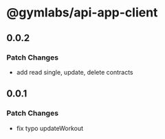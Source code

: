# @gymlabs/api-app-client

## 0.0.2

### Patch Changes

- add read single, update, delete contracts

## 0.0.1

### Patch Changes

- fix typo updateWorkout
